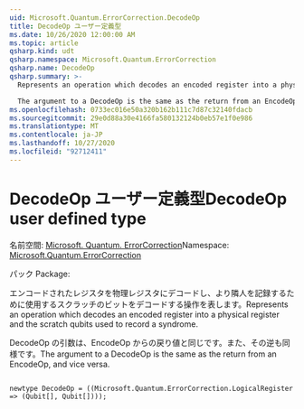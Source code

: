 ```yaml
---
uid: Microsoft.Quantum.ErrorCorrection.DecodeOp
title: DecodeOp ユーザー定義型
ms.date: 10/26/2020 12:00:00 AM
ms.topic: article
qsharp.kind: udt
qsharp.namespace: Microsoft.Quantum.ErrorCorrection
qsharp.name: DecodeOp
qsharp.summary: >-
  Represents an operation which decodes an encoded register into a physical register and the scratch qubits used to record a syndrome.

  The argument to a DecodeOp is the same as the return from an EncodeOp, and vice versa.
ms.openlocfilehash: 0733ec016e50a320b162b111c7d87c32140fdacb
ms.sourcegitcommit: 29e0d88a30e4166fa580132124b0eb57e1f0e986
ms.translationtype: MT
ms.contentlocale: ja-JP
ms.lasthandoff: 10/27/2020
ms.locfileid: "92712411"
---
```

# <a name="decodeop-user-defined-type"></a><span data-ttu-id="475e2-102">DecodeOp ユーザー定義型</span><span class="sxs-lookup"><span data-stu-id="475e2-102">DecodeOp user defined type</span></span>

<span data-ttu-id="475e2-103">名前空間: [Microsoft. Quantum. ErrorCorrection](xref:Microsoft.Quantum.ErrorCorrection)</span><span class="sxs-lookup"><span data-stu-id="475e2-103">Namespace: [Microsoft.Quantum.ErrorCorrection](xref:Microsoft.Quantum.ErrorCorrection)</span></span>

<span data-ttu-id="475e2-104">パック [](https://nuget.org/packages/)</span><span class="sxs-lookup"><span data-stu-id="475e2-104">Package: [](https://nuget.org/packages/)</span></span>


<span data-ttu-id="475e2-105">エンコードされたレジスタを物理レジスタにデコードし、より隣人を記録するために使用するスクラッチのビットをデコードする操作を表します。</span><span class="sxs-lookup"><span data-stu-id="475e2-105">Represents an operation which decodes an encoded register into a physical register and the scratch qubits used to record a syndrome.</span></span>

<span data-ttu-id="475e2-106">DecodeOp の引数は、EncodeOp からの戻り値と同じです。また、その逆も同様です。</span><span class="sxs-lookup"><span data-stu-id="475e2-106">The argument to a DecodeOp is the same as the return from an EncodeOp, and vice versa.</span></span>

```qsharp

newtype DecodeOp = ((Microsoft.Quantum.ErrorCorrection.LogicalRegister => (Qubit[], Qubit[])));
```

